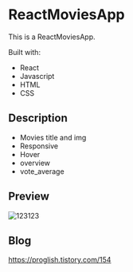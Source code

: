 # ReactMoviesApp

This is a ReactMoviesApp.


Built with: 
 
- React
- Javascript   
- HTML
- CSS     

## Description 

- Movies title and img  
- Responsive
- Hover  
- overview
- vote_average

## Preview 
![123123](https://user-images.githubusercontent.com/65179725/121684594-da1e0500-caf9-11eb-901c-33f4cd962350.PNG)

## Blog
https://proglish.tistory.com/154

